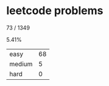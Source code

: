 # leetcode problems

73 / 1349

5.41%

|        |     |
| ------ | --- |
| easy   | 68  |
| medium | 5   |
| hard   | 0   |

